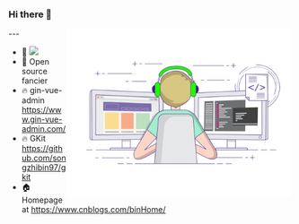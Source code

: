 ### Hi there 👋


<img align="right"  width="400px" src="./developer-github.gif"  />
---

- 🔭 [![](https://img.shields.io/badge/Golang-1E90FF?style=flat-square&logo=go&logoColor=white)](#)
- 🌱 Open source fancier
- 🔥 gin-vue-admin https://www.gin-vue-admin.com/
- 🔥 GKit https://github.com/songzhibin97/gkit
- 🏠 Homepage at https://www.cnblogs.com/binHome/



